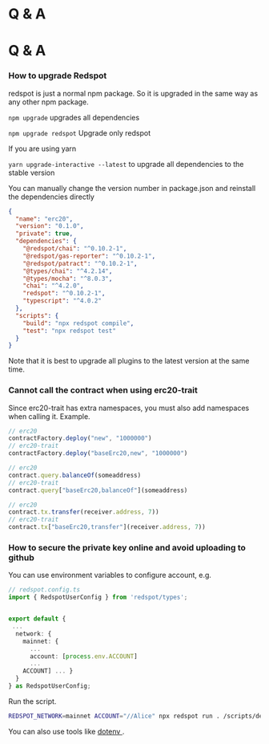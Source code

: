 # Q & A
# Q & A

### How to upgrade Redspot

redspot is just a normal npm package. So it is upgraded in the same way as any other npm package.

`npm upgrade` upgrades all dependencies

`npm upgrade redspot` Upgrade only redspot

If you are using yarn

`yarn upgrade-interactive --latest` to upgrade all dependencies to the stable version

You can manually change the version number in package.json and reinstall the dependencies directly

```json
{
  "name": "erc20",
  "version": "0.1.0",
  "private": true,
  "dependencies": {
    "@redspot/chai": "^0.10.2-1",
    "@redspot/gas-reporter": "^0.10.2-1",
    "@redspot/patract": "^0.10.2-1",
    "@types/chai": "^4.2.14",
    "@types/mocha": "^8.0.3",
    "chai": "^4.2.0",
    "redspot": "^0.10.2-1",
    "typescript": "^4.0.2"
  },
  "scripts": {
    "build": "npx redspot compile",
    "test": "npx redspot test"
  }
}
```

Note that it is best to upgrade all plugins to the latest version at the same time.



### Cannot call the contract when using erc20-trait

Since erc20-trait has extra namespaces, you must also add namespaces when calling it. Example.

```typescript
// erc20
contractFactory.deploy("new", "1000000")
// erc20-trait
contractFactory.deploy("baseErc20,new", "1000000")

// erc20
contract.query.balanceOf(someaddress)
// erc20-trait
contract.query["baseErc20,balanceOf"](someaddress)

// erc20
contract.tx.transfer(receiver.address, 7))
// erc20-trait
contract.tx["baseErc20,transfer"](receiver.address, 7))
```



### How to secure the private key online and avoid uploading to github

You can use environment variables to configure account, e.g.

```typescript
// redspot.config.ts
import { RedspotUserConfig } from 'redspot/types';


export default {
 ...
  network: {
    mainnet: {
      ...
      account: [process.env.ACCOUNT]
      ...
    ACCOUNT] ... }
  }
} as RedspotUserConfig;
```

Run the script.

```bash
REDSPOT_NETWORK=mainnet ACCOUNT="//Alice" npx redspot run . /scripts/deploy.ts
```

You can also use tools like [dotenv ](https://github.com/motdotla/dotenv).

